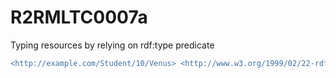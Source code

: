 
# R2RMLTC0007a
Typing resources by relying on rdf:type predicate

```diff
<http://example.com/Student/10/Venus> <http://www.w3.org/1999/02/22-rdf-syntax-ns#type> <http://xmlns.com/foaf/0.1/Person> .
```
